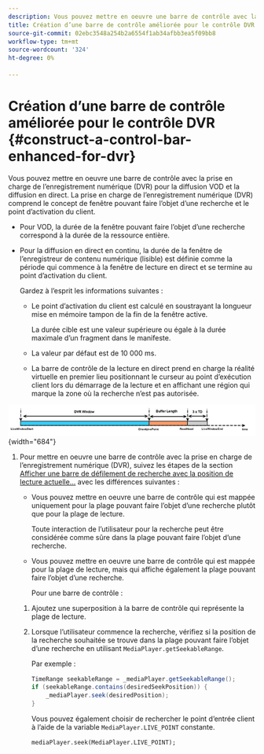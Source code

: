 ```yaml
---
description: Vous pouvez mettre en oeuvre une barre de contrôle avec la prise en charge de l’enregistrement numérique (DVR) pour la diffusion VOD et la diffusion en direct. La prise en charge de l’enregistrement numérique (DVR) comprend le concept de fenêtre pouvant faire l’objet d’une recherche et le point d’activation du client.
title: Création d’une barre de contrôle améliorée pour le contrôle DVR
source-git-commit: 02ebc3548a254b2a6554f1ab34afbb3ea5f09bb8
workflow-type: tm+mt
source-wordcount: '324'
ht-degree: 0%

---
```


# Création d’une barre de contrôle améliorée pour le contrôle DVR {#construct-a-control-bar-enhanced-for-dvr}

Vous pouvez mettre en oeuvre une barre de contrôle avec la prise en charge de l’enregistrement numérique (DVR) pour la diffusion VOD et la diffusion en direct. La prise en charge de l’enregistrement numérique (DVR) comprend le concept de fenêtre pouvant faire l’objet d’une recherche et le point d’activation du client.

* Pour VOD, la durée de la fenêtre pouvant faire l’objet d’une recherche correspond à la durée de la ressource entière.
* Pour la diffusion en direct en continu, la durée de la fenêtre de l’enregistreur de contenu numérique (lisible) est définie comme la période qui commence à la fenêtre de lecture en direct et se termine au point d’activation du client.

  Gardez à l’esprit les informations suivantes :

   * Le point d’activation du client est calculé en soustrayant la longueur mise en mémoire tampon de la fin de la fenêtre active.

     La durée cible est une valeur supérieure ou égale à la durée maximale d’un fragment dans le manifeste.
   * La valeur par défaut est de 10 000 ms.
   * La barre de contrôle de la lecture en direct prend en charge la réalité virtuelle en premier lieu positionnant le curseur au point d’exécution client lors du démarrage de la lecture et en affichant une région qui marque la zone où la recherche n’est pas autorisée.

<!--<a id="fig_37A39A28BA714BA5A2C461357ED5BD41"></a>-->

![](assets/dvr-window.PNG){width="684"}

1. Pour mettre en oeuvre une barre de contrôle avec la prise en charge de l’enregistrement numérique (DVR), suivez les étapes de la section [Afficher une barre de défilement de recherche avec la position de lecture actuelle...](../../../tvsdk-2.7-for-android/content-playback-options/ui-configure/t-psdk-android-2.7-ui-seek-scrub-bar-display.md) avec les différences suivantes :

   * Vous pouvez mettre en oeuvre une barre de contrôle qui est mappée uniquement pour la plage pouvant faire l’objet d’une recherche plutôt que pour la plage de lecture.

     Toute interaction de l’utilisateur pour la recherche peut être considérée comme sûre dans la plage pouvant faire l’objet d’une recherche.
   * Vous pouvez mettre en oeuvre une barre de contrôle qui est mappée pour la plage de lecture, mais qui affiche également la plage pouvant faire l’objet d’une recherche.

     Pour une barre de contrôle :

   1. Ajoutez une superposition à la barre de contrôle qui représente la plage de lecture.
   1. Lorsque l’utilisateur commence la recherche, vérifiez si la position de la recherche souhaitée se trouve dans la plage pouvant faire l’objet d’une recherche en utilisant `MediaPlayer.getSeekableRange`.

      Par exemple :

      ```java
      TimeRange seekableRange = _mediaPlayer.getSeekableRange(); 
      if (seekableRange.contains(desiredSeekPosition)) { 
          _mediaPlayer.seek(desiredPosition); 
      }
      ```

      Vous pouvez également choisir de rechercher le point d’entrée client à l’aide de la variable `MediaPlayer.LIVE_POINT` constante.

      ```
      mediaPlayer.seek(MediaPlayer.LIVE_POINT);
      ```
